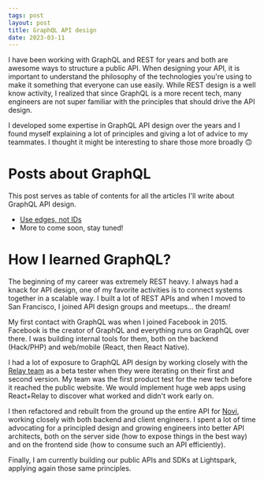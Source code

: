 ```yaml
---
tags: post
layout: post
title: GraphQL API design
date: 2023-03-11
---
```


I have been working with GraphQL and REST for years and both are awesome ways to structure a public API. When designing your API, it is important to understand the philosophy of the technologies you're using to make it something that everyone can use easily. While REST design is a well know activity, I realized that since GraphQL is a more recent tech, many engineers are not super familiar with the principles that should drive the API design.

I developed some expertise in GraphQL API design over the years and I found myself explaining a lot of principles and giving a lot of advice to my teammates. I thought it might be interesting to share those more broadly 🙃

# Posts about GraphQL

This post serves as table of contents for all the articles I'll write about GraphQL API design.

- [Use edges, not IDs](/posts/2023-03-12-graphql-use-edges-not-ids)
- More to come soon, stay tuned!

# How I learned GraphQL?

The beginning of my career was extremely REST heavy. I always had a knack for API design, one of my favorite activities is to connect systems together in a scalable way. I built a lot of REST APIs and when I moved to San Francisco, I joined API design groups and meetups... the dream!

My first contact with GraphQL was when I joined Facebook in 2015. Facebook is the creator of GraphQL and everything runs on GraphQL over there. I was building internal tools for them, both on the backend (Hack/PHP) and web/mobile (React, then React Native).

I had a lot of exposure to GraphQL API design by working closely with the [Relay team](https://relay.dev/) as a beta tester when they were iterating on their first and second version. My team was the first product test for the new tech before it reached the public website. We would implement huge web apps using React+Relay to discover what worked and didn't work early on.

I then refactored and rebuilt from the ground up the entire API for [Novi](https://novi.com/), working closely with both backend and client engineers. I spent a lot of time advocating for a principled design and growing engineers into better API architects, both on the server side (how to expose things in the best way) and on the frontend side (how to consume such an API efficiently).

Finally, I am currently building our public APIs and SDKs at Lightspark, applying again those same principles.
